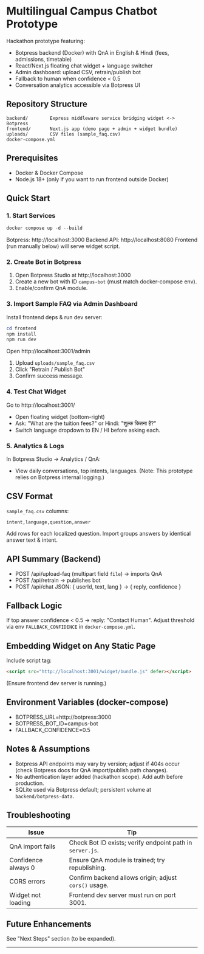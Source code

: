 # Multilingual Campus Chatbot Prototype

Hackathon prototype featuring:
- Botpress backend (Docker) with QnA in English & Hindi (fees, admissions, timetable)
- React/Next.js floating chat widget + language switcher
- Admin dashboard: upload CSV, retrain/publish bot
- Fallback to human when confidence < 0.5
- Conversation analytics accessible via Botpress UI

## Repository Structure
```
backend/        Express middleware service bridging widget <-> Botpress
frontend/       Next.js app (demo page + admin + widget bundle)
uploads/        CSV files (sample_faq.csv)
docker-compose.yml
```

## Prerequisites
- Docker & Docker Compose
- Node.js 18+ (only if you want to run frontend outside Docker)

## Quick Start

### 1. Start Services
```powershell
docker compose up -d --build
```
Botpress: http://localhost:3000
Backend API: http://localhost:8080
Frontend (run manually below) will serve widget script.

### 2. Create Bot in Botpress
1. Open Botpress Studio at http://localhost:3000
2. Create a new bot with ID `campus-bot` (must match docker-compose env).
3. Enable/confirm QnA module.

### 3. Import Sample FAQ via Admin Dashboard
Install frontend deps & run dev server:
```powershell
cd frontend
npm install
npm run dev
```
Open http://localhost:3001/admin
1. Upload `uploads/sample_faq.csv`
2. Click "Retrain / Publish Bot"
3. Confirm success message.

### 4. Test Chat Widget
Go to http://localhost:3001/
- Open floating widget (bottom-right)
- Ask: "What are the tuition fees?" or Hindi: "शुल्क कितना है?"
- Switch language dropdown to EN / HI before asking each.

### 5. Analytics & Logs
In Botpress Studio -> Analytics / QnA:
- View daily conversations, top intents, languages.
(Note: This prototype relies on Botpress internal logging.)

## CSV Format
`sample_faq.csv` columns:
```
intent,language,question,answer
```
Add rows for each localized question. Import groups answers by identical answer text & intent.

## API Summary (Backend)
- POST /api/upload-faq (multipart field `file`) -> imports QnA
- POST /api/retrain -> publishes bot
- POST /api/chat JSON: { userId, text, lang } -> { reply, confidence }

## Fallback Logic
If top answer confidence < 0.5 -> reply: "Contact Human".
Adjust threshold via env `FALLBACK_CONFIDENCE` in `docker-compose.yml`.

## Embedding Widget on Any Static Page
Include script tag:
```html
<script src="http://localhost:3001/widget/bundle.js" defer></script>
```
(Ensure frontend dev server is running.)

## Environment Variables (docker-compose)
- BOTPRESS_URL=http://botpress:3000
- BOTPRESS_BOT_ID=campus-bot
- FALLBACK_CONFIDENCE=0.5

## Notes & Assumptions
- Botpress API endpoints may vary by version; adjust if 404s occur (check Botpress docs for QnA import/publish path changes).
- No authentication layer added (hackathon scope). Add auth before production.
- SQLite used via Botpress default; persistent volume at `backend/botpress-data`.

## Troubleshooting
| Issue | Tip |
|-------|-----|
| QnA import fails | Check Bot ID exists; verify endpoint path in `server.js`. |
| Confidence always 0 | Ensure QnA module is trained; try republishing. |
| CORS errors | Confirm backend allows origin; adjust `cors()` usage. |
| Widget not loading | Frontend dev server must run on port 3001. |

## Future Enhancements
See "Next Steps" section (to be expanded).

---